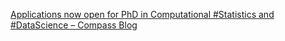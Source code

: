 [Applications now open for PhD in Computational #Statistics and #DataScience – Compass Blog ](https://qi.tc/qi/43938)